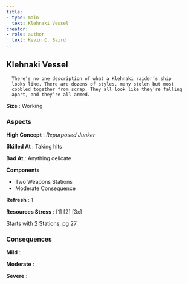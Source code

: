 ```yaml
---
title:
- type: main
  text: Klehnaki Vessel
creator:
- role: author
  text: Kevin C. Baird
...
```


## Klehnaki Vessel


      There’s no one description of what a Klehnaki raider’s ship
      looks like. There are dozens of styles, many stolen but most
      cobbled together from scrap. They all look like they’re falling
      apart, and they’re all armed.
    

**Size**
: Working

### Aspects

**High Concept**
: _Repurposed Junker_


**Skilled At**
: Taking hits

**Bad At**
: Anything delicate

**Components**

- Two Weapons Stations
- Moderate Consequence

**Refresh**
: 1

**Resources Stress**
: [1] [2] [3x]

Starts with 2 Stations, pg 27

### Consequences

**Mild**
: 

**Moderate**
: 

**Severe**
: 

